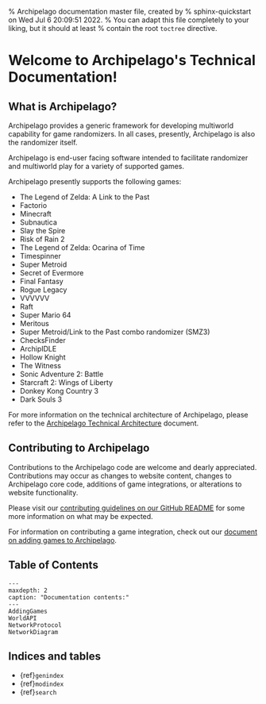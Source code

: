 % Archipelago documentation master file, created by
%   sphinx-quickstart on Wed Jul  6 20:09:51 2022.
%   You can adapt this file completely to your liking, but it should at least
%   contain the root `toctree` directive.

Welcome to Archipelago's Technical Documentation!
=================================================

## What is Archipelago?
Archipelago provides a generic framework for developing multiworld capability for game randomizers. 
In all cases, presently, Archipelago is also the randomizer itself.

Archipelago is end-user facing software intended to facilitate randomizer and multiworld play for a variety of
supported games.

Archipelago presently supports the following games:
* The Legend of Zelda: A Link to the Past
* Factorio
* Minecraft
* Subnautica
* Slay the Spire
* Risk of Rain 2
* The Legend of Zelda: Ocarina of Time
* Timespinner
* Super Metroid
* Secret of Evermore
* Final Fantasy
* Rogue Legacy
* VVVVVV
* Raft
* Super Mario 64
* Meritous
* Super Metroid/Link to the Past combo randomizer (SMZ3)
* ChecksFinder
* ArchipIDLE
* Hollow Knight
* The Witness
* Sonic Adventure 2: Battle
* Starcraft 2: Wings of Liberty
* Donkey Kong Country 3
* Dark Souls 3

For more information on the technical architecture of Archipelago, 
please refer to the [Archipelago Technical Architecture](Architecture.md) document.

## Contributing to Archipelago
Contributions to the Archipelago code are welcome and dearly appreciated. Contributions may occur as changes to website
content, changes to Archipelago core code, additions of game integrations, or alterations to website functionality.

Please visit our [contributing guidelines on our GitHub README](https://github.com/ArchipelagoMW/Archipelago#contributing)
for some more information on what may be expected.

For information on contributing a game integration, check out our [document on adding games to Archipelago](./AddingGames.md).

## Table of Contents
```{toctree}
---
maxdepth: 2
caption: "Documentation contents:"
---
AddingGames
WorldAPI
NetworkProtocol
NetworkDiagram
```

## Indices and tables
* {ref}`genindex`
* {ref}`modindex`
* {ref}`search`
